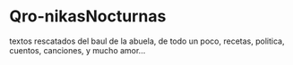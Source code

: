 # Qro-nikasNocturnas
textos rescatados del baul de la abuela, de todo un poco, recetas, politica, cuentos, canciones, y mucho amor...
